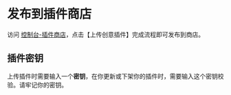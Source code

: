 # 发布到插件商店

访问 [控制台-插件商店](https://console.amiyabot.com/#/shop)，点击【上传创意插件】完成流程即可发布到商店。

## 插件密钥

上传插件时需要输入一个**密钥**，在你更新或下架你的插件时，需要输入这个密钥校验。请牢记你的密钥。
